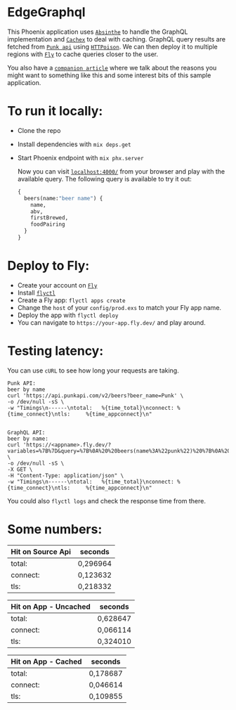 # EdgeGraphql
This Phoenix application uses [`Absinthe`](https://github.com/absinthe-graphql/absinthe) to handle the GraphQL implementation and [`Cachex`](https://github.com/whitfin/cachex) to deal with caching. GraphQL query results are fetched from [`Punk api`](https://punkapi.com/) using [`HTTPoison`](https://github.com/edgurgel/httpoison).
We can then deploy it to multiple regions with [`Fly`](https://fly.io) to cache queries closer to the user.

You also have a [`companion article`](https://github.com/crova/edge-graphql/blob/master/companion_article.md) where we talk about the reasons you might want to something like this and some interest bits of this sample application.

# To run it locally:
  * Clone the repo
  * Install dependencies with `mix deps.get`
  * Start Phoenix endpoint with `mix phx.server`

      Now you can visit [`localhost:4000/`](http://localhost:4000/) from your browser and play with the available query.
      The following query is available to try it out:

      ```graphql
      {
        beers(name:"beer name") {
          name,
          abv,
          firstBrewed,
          foodPairing
        }
      }

      ```

# Deploy to Fly:
  * Create your account on [`Fly`](https://fly.io/)
  * Install [`flyctl`](https://fly.io/docs/getting-started/installing-flyctl/)
  * Create a Fly app: `flyctl apps create`
  * Change the `host` of your `config/prod.exs` to match your Fly app name. 
  * Deploy the app with `flyctl deploy`
  * You can navigate to `https://your-app.fly.dev/` and play around.

# Testing latency:
You can use `cURL` to see how long your requests are taking.
```
Punk API:
beer by name
curl 'https://api.punkapi.com/v2/beers?beer_name=Punk' \
-o /dev/null -sS \
-w "Timings\n------\ntotal:   %{time_total}\nconnect: %{time_connect}\ntls:     %{time_appconnect}\n"


GraphQL API:
beer by name:
curl 'https://<appname>.fly.dev/?variables=%7B%7D&query=%7B%0A%20%20beers(name%3A%22punk%22)%20%7B%0A%20%20%20%20name%2C%0A%20%20%20%20abv%2C%0A%20%20%20%20firstBrewed%2C%0A%20%20%20%20foodPairing%0A%20%20%7D%0A%7D' \
-o /dev/null -sS \
-X GET \
-H "Content-Type: application/json" \
-w "Timings\n------\ntotal:   %{time_total}\nconnect: %{time_connect}\ntls:     %{time_appconnect}\n"

``` 

You could also `flyctl logs` and check the response time from there.
# Some numbers:
|Hit on Source Api|seconds|
|-|-|
|total:|   0,296964|
|connect:| 0,123632|
|tls:|     0,218332|

|Hit on App - Uncached|seconds|
|-|-|
|total:|   0,628647|
|connect:| 0,066114|
|tls:|     0,324010|


|Hit on App - Cached|seconds|
|-|-|
|total:|   0,178687|
|connect:| 0,046614|
|tls:|     0,109855|

